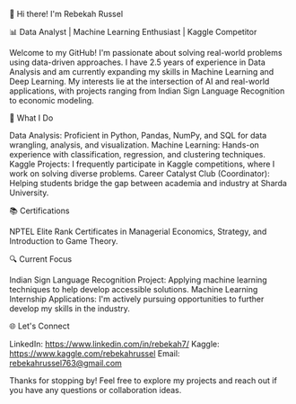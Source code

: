 👋 Hi there! I'm Rebekah Russel

📊 Data Analyst | Machine Learning Enthusiast | Kaggle Competitor

Welcome to my GitHub! I'm passionate about solving real-world problems using data-driven approaches. I have 2.5 years of experience in Data Analysis and am currently expanding my skills in Machine Learning and Deep Learning. My interests lie at the intersection of AI and real-world applications, with projects ranging from Indian Sign Language Recognition to economic modeling.

🔧 What I Do

Data Analysis: Proficient in Python, Pandas, NumPy, and SQL for data wrangling, analysis, and visualization.
Machine Learning: Hands-on experience with classification, regression, and clustering techniques.
Kaggle Projects: I frequently participate in Kaggle competitions, where I work on solving diverse problems.
Career Catalyst Club (Coordinator): Helping students bridge the gap between academia and industry at Sharda University.

📚 Certifications

NPTEL Elite Rank Certificates in Managerial Economics, Strategy, and Introduction to Game Theory.

🔍 Current Focus

Indian Sign Language Recognition Project: Applying machine learning techniques to help develop accessible solutions.
Machine Learning Internship Applications: I'm actively pursuing opportunities to further develop my skills in the industry.

🌐 Let's Connect

LinkedIn: https://www.linkedin.com/in/rebekah7/
Kaggle: https://www.kaggle.com/rebekahrussel
Email: rebekahrussel763@gmail.com

Thanks for stopping by! Feel free to explore my projects and reach out if you have any questions or collaboration ideas.

<!---
RebekahRussel/RebekahRussel is a ✨ special ✨ repository because its `README.md` (this file) appears on your GitHub profile.
You can click the Preview link to take a look at your changes.
--->
